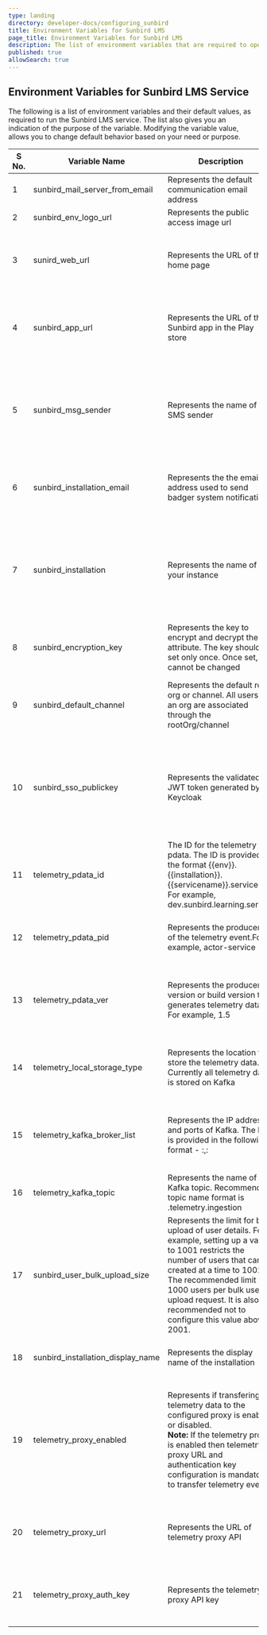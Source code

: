 ```yaml
---
type: landing
directory: developer-docs/configuring_sunbird
title: Environment Variables for Sunbird LMS
page_title: Environment Variables for Sunbird LMS
description: The list of environment variables that are required to operationalize Sunbird 
published: true
allowSearch: true
---
```


## Environment Variables for Sunbird LMS Service

The following is a list of environment variables and their default values, as required to run the Sunbird LMS service. The list also gives you an indication of the purpose of the variable. Modifying the variable value, allows you to change default behavior based on your need or purpose.  

| S No. | Variable Name | Description| Purpose | Default Value |Path   |
|-------|-----------|---------|---------|---------------|-------------|
| 1     | sunbird_mail_server_from_email  | Represents the default communication email address | Used to send notifications to the users  | no default | Sunbird-LMS |
| 2     | sunbird_env_logo_url | Represents the public access image url|  Used to display logo|  no default  | Sunbird-LMS |
| 3     | sunird_web_url | Represents the URL of the home page | Used to share in an email, such that the users are able to login | no default  | Sunbird-LMS |
| 4     | sunbird_app_url | Represents the URL of the Sunbird app in the Play store | Used to share in an email, such that users are able to download the app | no default | Sunbird-LMS |
| 5     | sunbird_msg_sender | Represents the name of the SMS sender | Used to display the name that appears on the user's screen when an SMS is sent from the system | no default | Sunbird-LMS |
| 6     | sunbird_installation_email | Represents the the email address used to send badger system notifications | Used to notify users when they install the badger system | no default | Sunbird-LMS |
| 7     | sunbird_installation  | Represents the name of your instance | Used to send telemetry and email. The name should be specified without spaces. For example, "SunbirdDev" | no default  | Sunbird-LMS |
| 8     | sunbird_encryption_key | Represents the key to encrypt and decrypt the attribute. The key should be set only once. Once set, it cannot be changed | Used to to encrypt and decrypt the attribute | no default | Sunbird-LMS |
| 9     | sunbird_default_channel |Represents the default root org or channel. All users of an org are associated through the rootOrg/channel | Used to associate users with the rootOrg | Each installer needs to add this value after a successful installation     | Sunbird-LMS |
| 10    | sunbird_sso_publickey | Represents the validated JWT token generated by Keycloak | Used to authenticate a user | Used for authentication<br> You can get the token from Keycloak by navigating to: (realm->keys->public keys) | Sunbird-LMS |
| 11    | telemetry_pdata_id | The ID for the telemetry pdata. The ID is provided in the format {{env}}.{{installation}}.{{servicename}}.service. For example, dev.sunbird.learning.service  | Used to specify the identifier for the telemetry event data |    | Sunbird-LMS |
| 12    | telemetry_pdata_pid   | Represents the producer ID of the telemetry event.For example, actor-service | Used to identify the producer for the telemetry event data |  | Sunbird-LMS |
| 13    | telemetry_pdata_ver  | Represents the producer version or build version that generates telemetry data. For example, 1.5 | Used to identify the producer or build version that generates the telemetry |  | Sunbird-LMS |
| 14    | telemetry_local_storage_type  | Represents the location to store the telemetry data. Currently all telemetry data is stored on Kafka | Used to specify the location to store telemetry data | Kafka | Sunbird-telemetry-service |
| 15    | telemetry_kafka_broker_list | Represents the IP address and ports of Kafka. The list is provided in the following format - <IP>:<port>,<IP>:<port> | Used to provide Kafka connection details  | The installer needs to provide appropriate details of the IP address and port   | Sunbird-telemetry-service |
| 16    | telemetry_kafka_topic  | Represents the name of the Kafka topic. Recommended topic name format is <env>.telemetry.ingestion  |   Used to provide Kafka topic details   |           | Sunbird-telemetry-service |
 | 17   | sunbird_user_bulk_upload_size  | Represents the limit for bulk upload of user details. For example, setting up a value to 1001 restricts the number of users that can be created at a time to 1001. The recommended limit is 1000 users per bulk user upload request. It is also recommended not to configure this value above 2001. | Used to specify the limit on the number of lines (including header lines) in a CSV file used for bulk upload. |     1001      | Sunbird-LMS |
| 18 | sunbird_installation_display_name  | Represents the display name of the installation | Used to display the instance name              |     sunbird    | Sunbird-LMS |	
| 19 | telemetry_proxy_enabled  | Represents if transfering telemetry data to the configured proxy is enabled or disabled.<br> **Note:** If the telemetry proxy is enabled then telemetry proxy URL and authentication key configuration is mandatory to transfer telemetry events. | Used to allow transfer of telemetry data to another telemetry proxy, i.e. to the existing data analytics platform telemetry API |     false    | Telemetry-Service |
| 20 | telemetry_proxy_url  | Represents the URL of telemetry proxy API  | Used to store telemetry data in configured telemetry proxy |   | Telemetry-Service |
| 21 | telemetry_proxy_auth_key  | Represents the telemetry proxy API key  |Used to store telemetry data in configured telemetry proxy. |   | Telemetry-Service | 

